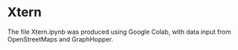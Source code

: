 # Xtern
The file Xtern.ipynb was produced using Google Colab, with data input from OpenStreetMaps and GraphHopper. 
